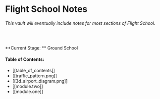 # Flight School Notes
###### This vault will eventually include notes for most sections of Flight School.
<br />

**Current Stage: ** Ground School

#### Table of Contents:
- [[table_of_contents]]
- [[traffic_pattern.png]]
- [[3d_airport_diagram.png]]
- [[module.two]]
- [[module.one]]